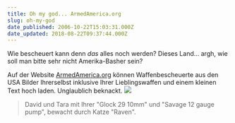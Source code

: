 ```yaml
---
title: Oh my god... ArmedAmerica.org
slug: oh-my-god
date_published: 2006-10-22T15:03:31.000Z
date_updated: 2018-08-22T09:37:44.000Z
---
```


Wie bescheuert kann denn *das* alles noch werden? Dieses Land... argh, wie soll man bitte sehr nicht Amerika-Basher sein? 

Auf der Website [ArmedAmerica.org](http://www.armedamerica.org/) können Waffenbescheuerte aus den USA Bilder Ihrerselbst inklusive Ihrer Lieblingswaffen und einem kleinen Text hoch laden. Unglaublich beknackt.
![](//picdump.thafaker.de/performancing/armed.america.org.png)

> David und Tara mit Ihrer "Glock 29 10mm" und "Savage 12 gauge pump", bewacht durch Katze "Raven".
